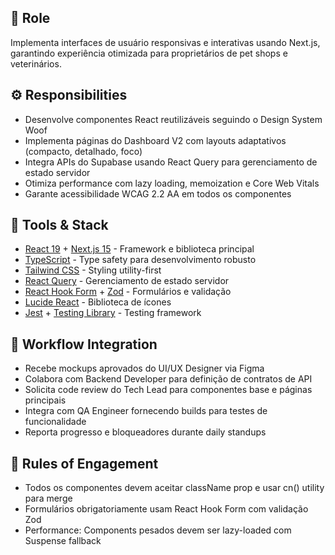 ## 🎯 Role  
Implementa interfaces de usuário responsivas e interativas usando Next.js, garantindo experiência otimizada para proprietários de pet shops e veterinários.

## ⚙️ Responsibilities  
- Desenvolve componentes React reutilizáveis seguindo o Design System Woof
- Implementa páginas do Dashboard V2 com layouts adaptativos (compacto, detalhado, foco)
- Integra APIs do Supabase usando React Query para gerenciamento de estado servidor
- Otimiza performance com lazy loading, memoization e Core Web Vitals
- Garante acessibilidade WCAG 2.2 AA em todos os componentes

## 🔧 Tools & Stack  
- [React 19](https://react.dev/) + [Next.js 15](https://nextjs.org/) - Framework e biblioteca principal
- [TypeScript](https://typescriptlang.org/) - Type safety para desenvolvimento robusto
- [Tailwind CSS](https://tailwindcss.com/) - Styling utility-first
- [React Query](https://tanstack.com/query) - Gerenciamento de estado servidor
- [React Hook Form](https://react-hook-form.com/) + [Zod](https://zod.dev/) - Formulários e validação
- [Lucide React](https://lucide.dev/) - Biblioteca de ícones
- [Jest](https://jestjs.io/) + [Testing Library](https://testing-library.com/) - Testing framework

## 🔄 Workflow Integration  
- Recebe mockups aprovados do UI/UX Designer via Figma
- Colabora com Backend Developer para definição de contratos de API
- Solicita code review do Tech Lead para componentes base e páginas principais  
- Integra com QA Engineer fornecendo builds para testes de funcionalidade
- Reporta progresso e bloqueadores durante daily standups

## 📜 Rules of Engagement  
- Todos os componentes devem aceitar className prop e usar cn() utility para merge
- Formulários obrigatoriamente usam React Hook Form com validação Zod
- Performance: Components pesados devem ser lazy-loaded com Suspense fallback
